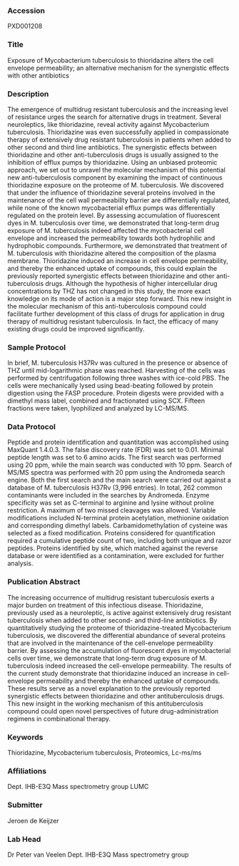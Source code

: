 ### Accession
PXD001208

### Title
Exposure of Mycobacterium tuberculosis to thioridazine alters the cell envelope permeability; an alternative mechanism for the synergistic effects with other antibiotics

### Description
The emergence of multidrug resistant tuberculosis and the increasing level of resistance urges the search for alternative drugs in treatment. Several neuroleptics, like thioridazine, reveal activity against Mycobacterium tuberculosis. Thioridazine was even successfully applied in compassionate therapy of extensively drug resistant tuberculosis in patients when added to other second and third line antibiotics. The synergistic effects between thioridazine and other anti-tuberculosis drugs is usually assigned to the inhibition of efflux pumps by thioridazine. Using an unbiased proteomic approach, we set out to unravel the molecular mechanism of this potential new anti-tuberculosis component by examining the impact of continuous thioridazine exposure on the proteome of M. tuberculosis. We discovered that under the influence of thioridazine several proteins involved in the maintenance of the cell wall permeability barrier are differentially regulated, while none of the known mycobacterial efflux pumps was differentially regulated on the protein level. By assessing accumulation of fluorescent dyes in M. tuberculosis over time, we demonstrated that long-term drug exposure of M. tuberculosis indeed affected the mycobacterial cell envelope and increased the permeability towards both hydrophilic and hydrophobic compounds. Furthermore, we demonstrated that treatment of M. tuberculosis with thioridazine altered the composition of the plasma membrane. Thioridazine induced an increase in cell envelope permeability, and thereby the enhanced uptake of compounds,  this could explain the previously reported synergistic effects between thioridazine and other anti-tuberculosis drugs. Although the hypothesis of higher intercellular drug concentrations by THZ has not changed in this study, the more exact knowledge on its mode of action is a major step forward. This new insight in the molecular mechanism of this anti-tuberculosis compound could facilitate further development of this class of drugs for application in drug therapy of multidrug resistant tuberculosis. In fact, the efficacy of many existing drugs could be improved significantly.

### Sample Protocol
In brief, M. tuberculosis H37Rv was cultured in the presence or absence of THZ until mid-logarithmic phase was reached. Harvesting of the cells was performed by centrifugation following three washes with ice-cold PBS. The cells were mechanically lysed using bead-beating followed by protein digestion using the FASP procedure. Protein digests were provided with a dimethyl mass label, combined and fractionated using SCX. Fifteen fractions were taken, lyophilized and analyzed by LC-MS/MS.

### Data Protocol
Peptide and protein identification and quantitation was accomplished using MaxQuant 1.4.0.3. The false discovery rate (FDR) was set to 0.01. Minimal peptide length was set to 6 amino acids. The first search was performed using 20 ppm, while the main search was conducted with 10 ppm. Search of MS/MS spectra was performed with 20 ppm using the Andromeda search engine. Both the first search and the main search were carried out against a database of M. tuberculosis H37Rv (3,996 entries). In total, 262 common contaminants were included in the searches by Andromeda. Enzyme specificity was set as C-terminal to arginine and lysine without proline restriction. A maximum of two missed cleavages was allowed. Variable modifications included N-terminal protein acetylation, methionine oxidation and corresponding dimethyl labels. Carbamidomethylation of cysteine was selected as a fixed modification. Proteins considered for quantification required a cumulative peptide count of two, including both unique and razor peptides. Proteins identified by site, which matched against the reverse database or were identified as a contamination, were excluded for further analysis.

### Publication Abstract
The increasing occurrence of multidrug resistant tuberculosis exerts a major burden on treatment of this infectious disease. Thioridazine, previously used as a neuroleptic, is active against extensively drug resistant tuberculosis when added to other second- and third-line antibiotics. By quantitatively studying the proteome of thioridazine-treated Mycobacterium tuberculosis, we discovered the differential abundance of several proteins that are involved in the maintenance of the cell-envelope permeability barrier. By assessing the accumulation of fluorescent dyes in mycobacterial cells over time, we demonstrate that long-term drug exposure of M. tuberculosis indeed increased the cell-envelope permeability. The results of the current study demonstrate that thioridazine induced an increase in cell-envelope permeability and thereby the enhanced uptake of compounds. These results serve as a novel explanation to the previously reported synergistic effects between thioridazine and other antituberculosis drugs. This new insight in the working mechanism of this antituberculosis compound could open novel perspectives of future drug-administration regimens in combinational therapy.

### Keywords
Thioridazine, Mycobacterium tuberculosis, Proteomics, Lc-ms/ms

### Affiliations
Dept. IHB-E3Q Mass spectrometry group
LUMC

### Submitter
Jeroen de Keijzer

### Lab Head
Dr Peter van Veelen
Dept. IHB-E3Q Mass spectrometry group



